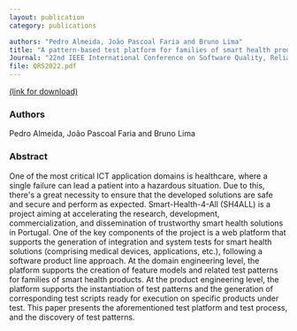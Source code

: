 ```yaml
---
layout: publication
category: publications

authors: "Pedro Almeida, João Pascoal Faria and Bruno Lima"
title: "A pattern-based test platform for families of smart health products"
Journal: "22nd IEEE International Conference on Software Quality, Reliability, and Security (QRS2022)"
file: QRS2022.pdf
---
```


<a href="https://ieeexplore.ieee.org/document/10062442"><i class="icon-pdf"></i> (link for download)</a>

### Authors

Pedro Almeida, João Pascoal Faria and Bruno Lima

### Abstract

One of the most critical ICT application domains is healthcare, where a single failure can lead a patient into a hazardous situation. Due to this, there's a great necessity to ensure that the developed solutions are safe and secure and perform as expected. Smart-Health-4-All (SH4ALL) is a project aiming at accelerating the research, development, commercialization, and dissemination of trustworthy smart health solutions in Portugal. One of the key components of the project is a web platform that supports the generation of integration and system tests for smart health solutions (comprising medical devices, applications, etc.), following a software product line approach. At the domain engineering level, the platform supports the creation of feature models and related test patterns for families of smart health products. At the product engineering level, the platform supports the instantiation of test patterns and the generation of corresponding test scripts ready for execution on specific products under test. This paper presents the aforementioned test platform and test process, and the discovery of test patterns.

